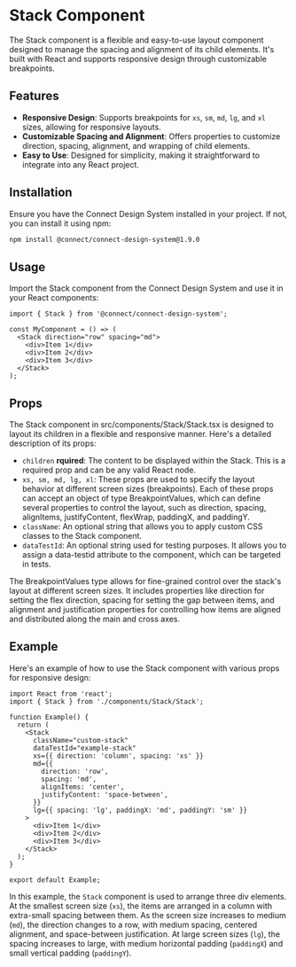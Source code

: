 # Stack Component

The Stack component is a flexible and easy-to-use layout component designed to manage the spacing and alignment of its child elements. It's built with React and supports responsive design through customizable breakpoints.

## Features

- **Responsive Design**: Supports breakpoints for `xs`, `sm`, `md`, `lg`, and `xl` sizes, allowing for responsive layouts.
- **Customizable Spacing and Alignment**: Offers properties to customize direction, spacing, alignment, and wrapping of child elements.
- **Easy to Use**: Designed for simplicity, making it straightforward to integrate into any React project.

## Installation

Ensure you have the Connect Design System installed in your project. If not, you can install it using npm:

```bash
npm install @connect/connect-design-system@1.9.0
```

## Usage

Import the Stack component from the Connect Design System and use it in your React components:

```tsx
import { Stack } from '@connect/connect-design-system';

const MyComponent = () => (
  <Stack direction="row" spacing="md">
    <div>Item 1</div>
    <div>Item 2</div>
    <div>Item 3</div>
  </Stack>
);
```

## Props

The Stack component in src/components/Stack/Stack.tsx is designed to layout its children in a flexible and responsive manner. Here's a detailed description of its props:

- `children` **rquired**: The content to be displayed within the Stack. This is a required prop and can be any valid React node.
- `xs, sm, md, lg, xl`: These props are used to specify the layout behavior at different screen sizes (breakpoints). Each of these props can accept an object of type BreakpointValues, which can define several properties to control the layout, such as direction, spacing, alignItems, justifyContent, flexWrap, paddingX, and paddingY.
- `className`: An optional string that allows you to apply custom CSS classes to the Stack component.
- `dataTestId`: An optional string used for testing purposes. It allows you to assign a data-testid attribute to the component, which can be targeted in tests.

The BreakpointValues type allows for fine-grained control over the stack's layout at different screen sizes. It includes properties like direction for setting the flex direction, spacing for setting the gap between items, and alignment and justification properties for controlling how items are aligned and distributed along the main and cross axes.

## Example

Here's an example of how to use the Stack component with various props for responsive design:

```tsx
import React from 'react';
import { Stack } from './components/Stack/Stack';

function Example() {
  return (
    <Stack
      className="custom-stack"
      dataTestId="example-stack"
      xs={{ direction: 'column', spacing: 'xs' }}
      md={{
        direction: 'row',
        spacing: 'md',
        alignItems: 'center',
        justifyContent: 'space-between',
      }}
      lg={{ spacing: 'lg', paddingX: 'md', paddingY: 'sm' }}
    >
      <div>Item 1</div>
      <div>Item 2</div>
      <div>Item 3</div>
    </Stack>
  );
}

export default Example;
```

In this example, the `Stack` component is used to arrange three div elements. At the smallest screen size (`xs`), the items are arranged in a column with extra-small spacing between them. As the screen size increases to medium (`md`), the direction changes to a row, with medium spacing, centered alignment, and space-between justification. At large screen sizes (`lg`), the spacing increases to large, with medium horizontal padding (`paddingX`) and small vertical padding (`paddingY`).
